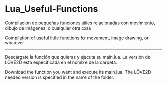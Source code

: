 Lua_Useful-Functions
====================

Compilación de pequeñas funciones útiles relacionadas con movimiento, dibujo de imágenes, o cualquier otra cosa

Compilation of useful little functions for movement, image drawing, or whatever

-----------------------------------------------------------------------------------------------------------------

Descárgate la función que quieras y ejecuta su main.lua. La versión de LÖVE2D está especificada en el nombre de la carpeta.

Download the function you want and execute its main.lua. The LÖVE2D needed version is specified in the name of the folder.
